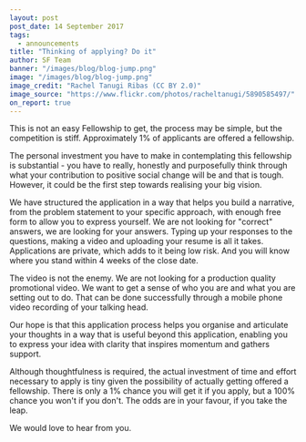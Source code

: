 ```yaml
---
layout: post
post_date: 14 September 2017
tags:
  - announcements
title: "Thinking of applying? Do it"
author: SF Team
banner: "/images/blog/blog-jump.png"
image: "/images/blog/blog-jump.png"
image_credit: "Rachel Tanugi Ribas (CC BY 2.0)"
image_source: "https://www.flickr.com/photos/racheltanugi/5890585497/"
on_report: true
---
```


This is not an easy Fellowship to get, the process may be simple, but the competition is stiff.  Approximately 1% of applicants are offered a fellowship. 

The personal investment you have to make in contemplating this fellowship is substantial - you have to really, honestly and purposefully think through what your contribution to positive social change will be and that is tough. However, it could be the first step towards realising your big vision. 

We have structured the application in a way that helps you build a narrative, from the problem statement to your specific approach, with enough free form to allow you to express yourself. We are not looking for "correct" answers, we are looking for your answers. Typing up your responses to the questions, making a video and uploading your resume is all it takes. Applications are private, which adds to it being low risk. And you will know where you stand within 4 weeks of the close date. 

The video is not the enemy. We are not looking for a production quality promotional video. We want to get a sense of who you are and what you are setting out to do. That can be done successfully through a mobile phone video recording of your talking head. 

Our hope is that this application process helps you organise and articulate your thoughts in a way that is useful beyond this application, enabling you to express your idea with clarity that inspires momentum and gathers support.

Although thoughtfulness is required, the actual investment of time and effort necessary to apply is tiny given the possibility of actually getting offered a fellowship. There is only a 1% chance you will get it if you apply, but a 100% chance you won't if you don't. The odds are in your favour, if you take the leap. 

We would love to hear from you.